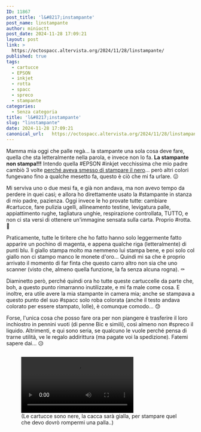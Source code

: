 ```yaml
---
ID: 11867
post_title: 'l&#8217;instampante'
post_name: linstampante
author: minioctt
post_date: 2024-11-28 17:09:21
layout: post
link: >
  https://octospacc.altervista.org/2024/11/28/linstampante/
published: true
tags:
  - cartucce
  - EPSON
  - inkjet
  - rotta
  - spacc
  - spreco
  - stampante
categories:
  - Senza categoria
title: 'l&#8217;instampante'
slug: "linstampante"
date: 2024-11-28 17:09:21
canonical_url:   https://octospacc.altervista.org/2024/11/28/linstampante/
---
```

<!-- wp:paragraph -->
<p markdown="1">Mamma mia oggi che palle regà... la stampante una sola cosa deve fare, quella che sta letteralmente nella parola, e invece non lo fa. <strong>La stampante non stampa!!!</strong> Intendo quella #EPSON #inkjet vecchissima che mio padre cambiò 3 volte <a href="https://t.me/c/1383332798/18657">perché aveva smesso di stampare il nero</a>... però altri colori fungevano fino a qualche mesetto fa, questo è ciò che mi fa urlare. 😖️</p>
<!-- /wp:paragraph -->

<!-- wp:paragraph -->
<p markdown="1">Mi serviva uno o due mesi fa, e già non andava, ma non avevo tempo da perdere in quei casi; e allora ho direttamente usato la #stampante in stanza di mio padre, pazienza. Oggi invece le ho provate tutte: cambiare #cartucce, fare pulizia ugelli, allineamento testine, levigatura palle, appiattimento rughe, tagliatura unghie, respirazione controllata, TUTTO, e non ci sta versi di ottenere un'immagine sensata sulla carta. Proprio #rotta. 🥴️</p>
<!-- /wp:paragraph -->

<!-- wp:paragraph -->
<p markdown="1">Praticamente, tutte le tiritere che ho fatto hanno solo leggermente fatto apparire un pochino di magenta, e appena qualche riga (letteralmente) di punti blu. Il giallo stampa molto ma nemmeno lui stampa bene, e poi solo col giallo non ci stampo manco le monete d'oro... Quindi mi sa che è proprio arrivato il momento di far finta che questo carro altro non sia che uno scanner (visto che, almeno quella funzione, la fa senza alcuna rogna). ⚰️</p>
<!-- /wp:paragraph -->

<!-- wp:paragraph -->
<p markdown="1">Diaminetto però, perché quindi ora ho tutte queste cartuccelle da parte che, boh, a questo punto rimarranno inutilizzate, e mi fa male come cosa. E inoltre, era utile avere la mia stampante in camera mia; anche se stampava a questo punto del suo #spacc solo roba colorata (anche il testo andava colorato per essere stampato, lolle), è comunque comodo... 😓️</p>
<!-- /wp:paragraph -->

<!-- wp:paragraph -->
<p markdown="1">Forse, l'unica cosa che posso fare ora per non piangere è trasferire il loro inchiostro in pennini vuoti (di penne Bic e simili), così almeno non #spreco il liquido. Altrimenti, e qui sono seria, se qualcuno le vuole perché pensa di trarne utilità, ve le regalo addirittura (ma pagate voi la spedizione). Fatemi sapere dai... 😥️</p>
<!-- /wp:paragraph -->

<!-- wp:paragraph -->
<p markdown="1"></p>
<!-- /wp:paragraph -->

<!-- wp:media-text {"mediaId":11871,"mediaLink":"https://octospacc.altervista.org/wp-1732809908077322898942864839363-jpg/","mediaType":"image","imageFill":true} -->
<div class="wp-block-media-text is-stacked-on-mobile is-image-fill"><figure class="wp-block-media-text__media" style="background-image:url(https://octospacc.altervista.org/wp-content/uploads/2024/11/wp-1732809908077322898942864839363-960x1280.jpg);background-position:50% 50%"><img src="https://octospacc.github.io/microblog-mirror/assets/uploads/2024/11/wp-1732809908077322898942864839363-960x1280.jpg" alt="" class="wp-image-11871 size-full"/></figure><div class="wp-block-media-text__content"><!-- wp:video {"id":11872,"loop":true} -->
<figure class="wp-block-video"><video controls loop src="https://octospacc.github.io/microblog-mirror/assets/uploads/2024/11/wp-1732810054287.mp4"></video><figcaption class="wp-element-caption">(Le cartucce sono nere, la cacca sarà gialla, per stampare quel che devo dovrò rompermi una palla..)</figcaption></figure>
<!-- /wp:video --></div></div>
<!-- /wp:media-text -->